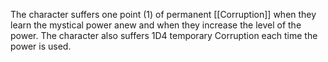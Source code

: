 The character suffers one point (1) of permanent [[Corruption]] when they learn the mystical power anew and when they increase the level of the power. The character also suffers 1D4 temporary Corruption each time the power is used.